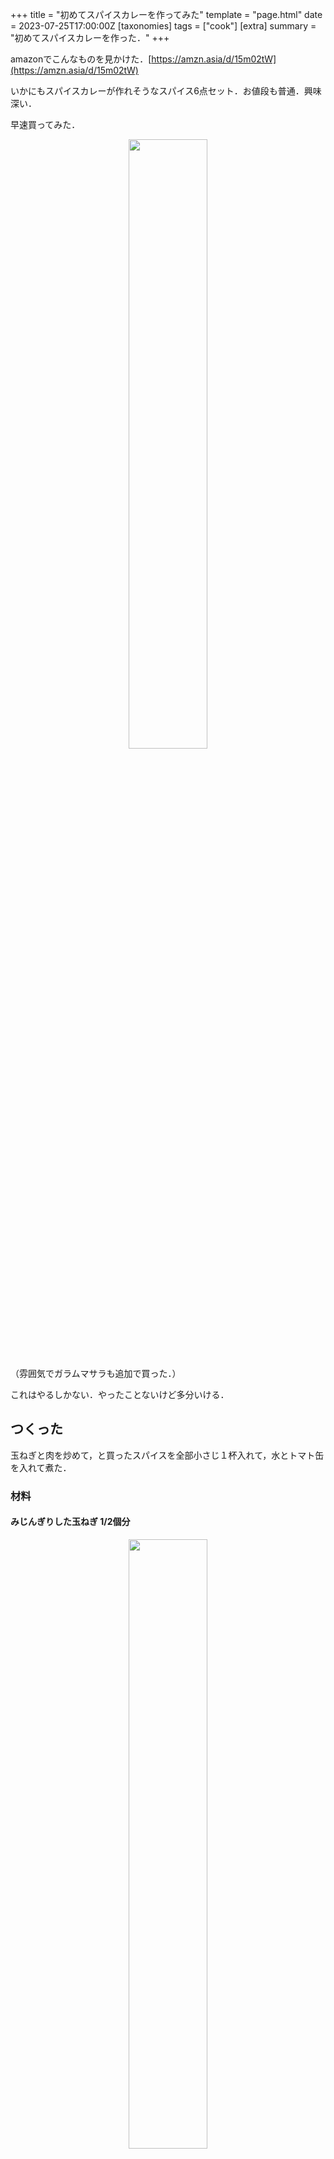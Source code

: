 +++
title = "初めてスパイスカレーを作ってみた"
template = "page.html"
date = 2023-07-25T17:00:00Z
[taxonomies]
tags = ["cook"]
[extra]
summary = "初めてスパイスカレーを作った．"
+++

amazonでこんなものを見かけた．[https://amzn.asia/d/15m02tW](https://amzn.asia/d/15m02tW)

いかにもスパイスカレーが作れそうなスパイス6点セット．お値段も普通．興味深い．

早速買ってみた．

<div style="text-align: center">
    <img src="https://pbs.twimg.com/media/GXQLpElbgAMFVa0?format=jpg&name=large" width='50%'>
</div>

（雰囲気でガラムマサラも追加で買った．）

これはやるしかない．やったことないけど多分いける．

## つくった

玉ねぎと肉を炒めて，と買ったスパイスを全部小さじ１杯入れて，水とトマト缶を入れて煮た．

### 材料

#### みじんぎりした玉ねぎ 1/2個分


<div style="text-align: center">
    <img src="https://pbs.twimg.com/media/GXQLpEkaMAAr70X?format=jpg&name=large" width='50%'>
</div>

#### トマト缶 200g

<div style="text-align: center">
    <img src="https://pbs.twimg.com/media/GXQLx33bgAAcDo2?format=jpg&name=large" width='50%'>
</div>

#### 鶏肉 250g

<div style="text-align: center">
    <img src="https://pbs.twimg.com/media/GXQL9eVbgAEDwlT?format=jpg&name=medium" width='50%'>
</div>

#### スパイス

- クミン
- コリアンダー
- ターメリック
- レッドチリペッパー
- クミンシード
- ガラムマサラ
- カスリメティ

全て小さじ1杯


<div style="text-align: center">
    <img src="https://pbs.twimg.com/media/GXQLpEjbgAMM4XU?format=jpg&name=large" width='50%'>
</div>

よくわかんないからとりあえず全部小さじ1杯にしてみた．

#### その他雑調味料

- 水（100ml）
- サラダ油（勘）
- 塩（勘）
- 砂糖（勘）
- なんか鶏がらスープの粉（勘）

### 手順

#### 1. フライパンにサラダ油をしいて，中火で鶏肉，玉ねぎを炒める．

<div style="text-align: center">
    <img src="https://pbs.twimg.com/media/GXQLx33bgAU1LHQ?format=jpg&name=large" width='50%'>
</div>

#### 2. スパイスを全部入れてみる．


<div style="text-align: center">
    <img src="https://pbs.twimg.com/media/GXQLx37bgAA8oef?format=jpg&name=large" width='50%'>
</div>

入れてみた．

#### 3. 玉ねぎがいい感じになってきたら，弱火にして，水，トマト缶，塩，砂糖，鶏ガラスープの素を入れる．

<div style="text-align: center">
    <img src="https://pbs.twimg.com/media/GXQL4Q1bgAMUx1v?format=jpg&name=medium" width='50%'>
</div>

赤い．


#### 4. 水気が飛んだら皿に盛って完成．


<div style="text-align: center">
    <img src="https://pbs.twimg.com/media/GXQL4QNbMAAH9N0?format=jpg&name=large" width='50%'>
</div>

やっぱ赤い．

ナンなんて無い為食パンで代用．

### 味

とてもうまい．が，カレーかと言われると微妙．カレー50%トマト煮50%くらい．ただ，なんというか味には出てないけど恐ろしくスパイスが効いていてとんでもなく発汗する．


## 学び

#### スパイスは適量が大事

配合以前の問題で，明らかに総量が多くて汗がやばかった．


#### スパイスは味にはならない

カレーのスパイスを入れればカレー味になると思ったが，どうやらそういう雰囲気でも無い．スパイスはあくまでも味には作用せず，香りにのみ作用する．スパイスを投入する前の下地でどれだけ野菜の旨みを獲得できるかが大事なんだと思う．

#### 入れ方を考えよう

今回買ったスパイスの中で，個人的にカスリメティなる葉状のスパイスの香りがとても気に入ってた．が，完成品からカスリメティみを感じることはなかった．

原因として考えられるのは入れるタイミングで，バジル等をイメージすれば当然のことだが，葉状のスパイスは仕上げに入れてやらないと意味がない．

同様に，種状のスパイス，今回でいうとクミンシードは，真っ先に油で炒めてやる必要があるのだろう．

#### レシピについて

いくつかレシピを調べて眺めてみた．

多分，ルウを作るフェーズ，水と具材と煮込むフェーズ，のように手順を分割するといいんだと思う．

- ルウを作るフェーズでは，種状のスパイスを炒め，玉ねぎやトマトを炒め，最後に粉のスパイスをふる．

- 煮込むフェーズでは，普通にカレーを作るような手順で，メインの具材に火を通し，ルウと水を加え煮込む．最後に葉状のスパイスを投下する．

次回はこれでやってみる．


## おわりに

簡単かつ奥が深い．良い趣味になりそう．
